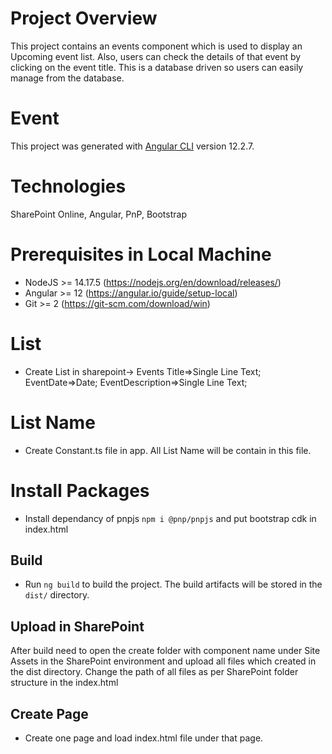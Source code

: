 # Project Overview

This project contains an events component which is used to display an Upcoming event list. Also, users can check the details of that event by clicking on the event title. This is a database driven so users can easily manage from the database.

# Event

This project was generated with [Angular CLI](https://github.com/angular/angular-cli) version 12.2.7.

# Technologies

SharePoint Online, Angular, PnP, Bootstrap

# Prerequisites in Local Machine

- NodeJS >= 14.17.5 (https://nodejs.org/en/download/releases/)
- Angular >= 12 (https://angular.io/guide/setup-local)
- Git >= 2 (https://git-scm.com/download/win)

# List
- Create List in sharepoint-> Events 
    Title=>Single Line Text;
    EventDate=>Date;
    EventDescription=>Single Line Text;

# List Name
- Create Constant.ts file in app. All List Name will be contain in this file.  

# Install Packages

- Install dependancy of pnpjs `npm i @pnp/pnpjs` and put bootstrap cdk in index.html


## Build

- Run `ng build` to build the project. The build artifacts will be stored in the `dist/` directory.

## Upload in SharePoint

After build need to open the create folder with component name under Site Assets in the SharePoint environment and upload all files which created in the dist directory. Change the path of all files as per SharePoint folder structure in the index.html

## Create Page
- Create one page and load index.html file under that page.

